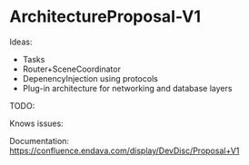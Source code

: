 # ArchitectureProposal-V1

Ideas:
- Tasks
- Router+SceneCoordinator
- DepenencyInjection using protocols
- Plug-in architecture for networking and database layers


TODO:


Knows issues:


Documentation:
https://confluence.endava.com/display/DevDisc/Proposal+V1
